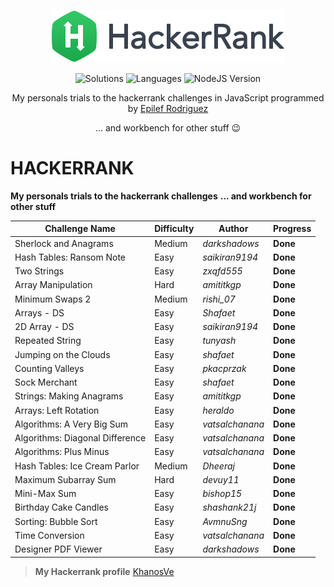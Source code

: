 <p align="center">
  <a href="https://www.hackerrank.com/KhanosVe">
    <img alt="HackerRank" src="https://raw.githubusercontent.com/khanos/hackerrank/master/assets/hacker-rank-logo.png">
  </a>
</p>
<p align="center">
  <img alt="Solutions" src="https://img.shields.io/badge/Solutions-95-brightgreen.svg?longCache=true&style=for-the-badge">
  <img alt="Languages" src="https://img.shields.io/badge/Languages-JavaScript-brightgreen.svg?longCache=true&style=for-the-badge">
  <img alt="NodeJS Version" src="https://img.shields.io/node/v/carbon.svg?style=for-the-badge">
</p>
<p align="center">
  My personals trials to the hackerrank challenges in JavaScript programmed by <a alt="HackerRank Profile" href="https://www.hackerrank.com/KhanosVe" >Epilef Rodriguez</a>
</p>
<p align="center">
  ... and workbench for other stuff 😉
</p>


# HACKERRANK
**My personals trials to the hackerrank challenges**
**... and workbench for other stuff**

Challenge Name | Difficulty | Author | Progress
--- | --- | --- | ---
Sherlock and Anagrams | Medium | *darkshadows* | **Done**
Hash Tables: Ransom Note | Easy | *saikiran9194* | **Done**
Two Strings | Easy | *zxqfd555* | **Done**
Array Manipulation | Hard | *amititkgp* | **Done**
Minimum Swaps 2 | Medium | *rishi_07* | **Done**
Arrays - DS | Easy | *Shafaet* | **Done**
2D Array - DS | Easy | *saikiran9194* | **Done**
Repeated String | Easy | *tunyash* | **Done**
Jumping on the Clouds | Easy | *shafaet* | **Done**
Counting Valleys | Easy | *pkacprzak* | **Done**
Sock Merchant | Easy | *shafaet* | **Done**
Strings: Making Anagrams | Easy | *amititkgp* | **Done**
Arrays: Left Rotation | Easy | *heraldo* | **Done**
Algorithms: A Very Big Sum | Easy | *vatsalchanana* | **Done**
Algorithms: Diagonal Difference | Easy | *vatsalchanana* | **Done**
Algorithms: Plus Minus | Easy | *vatsalchanana* | **Done**
Hash Tables: Ice Cream Parlor | Medium | *Dheeraj* | **Done**
Maximum Subarray Sum | Hard | *devuy11* | **Done**
Mini-Max Sum | Easy | *bishop15* | **Done**
Birthday Cake Candles | Easy | *shashank21j* | **Done**
Sorting: Bubble Sort | Easy | *AvmnuSng* | **Done**
Time Conversion | Easy | *vatsalchanana* | **Done**
Designer PDF Viewer | Easy | *darkshadows* | **Done**

> **My Hackerrank profile** [KhanosVe](https://www.hackerrank.com/KhanosVe)